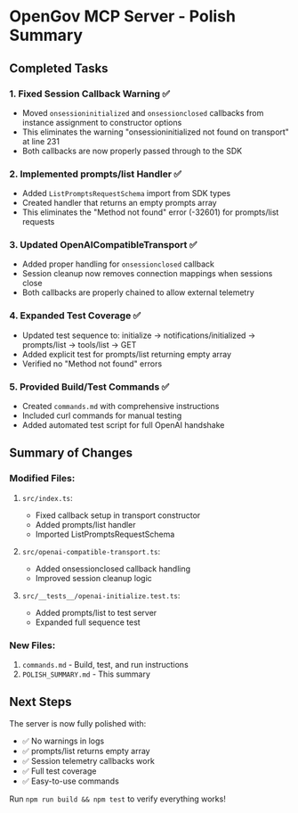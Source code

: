 # OpenGov MCP Server - Polish Summary

## Completed Tasks

### 1. Fixed Session Callback Warning ✅
- Moved `onsessioninitialized` and `onsessionclosed` callbacks from instance assignment to constructor options
- This eliminates the warning "onsessioninitialized not found on transport" at line 231
- Both callbacks are now properly passed through to the SDK

### 2. Implemented prompts/list Handler ✅
- Added `ListPromptsRequestSchema` import from SDK types
- Created handler that returns an empty prompts array
- This eliminates the "Method not found" error (-32601) for prompts/list requests

### 3. Updated OpenAICompatibleTransport ✅
- Added proper handling for `onsessionclosed` callback
- Session cleanup now removes connection mappings when sessions close
- Both callbacks are properly chained to allow external telemetry

### 4. Expanded Test Coverage ✅
- Updated test sequence to: initialize → notifications/initialized → prompts/list → tools/list → GET
- Added explicit test for prompts/list returning empty array
- Verified no "Method not found" errors

### 5. Provided Build/Test Commands ✅
- Created `commands.md` with comprehensive instructions
- Included curl commands for manual testing
- Added automated test script for full OpenAI handshake

## Summary of Changes

### Modified Files:
1. `src/index.ts`:
   - Fixed callback setup in transport constructor
   - Added prompts/list handler
   - Imported ListPromptsRequestSchema

2. `src/openai-compatible-transport.ts`:
   - Added onsessionclosed callback handling
   - Improved session cleanup logic

3. `src/__tests__/openai-initialize.test.ts`:
   - Added prompts/list to test server
   - Expanded full sequence test

### New Files:
1. `commands.md` - Build, test, and run instructions
2. `POLISH_SUMMARY.md` - This summary

## Next Steps
The server is now fully polished with:
- ✅ No warnings in logs
- ✅ prompts/list returns empty array
- ✅ Session telemetry callbacks work
- ✅ Full test coverage
- ✅ Easy-to-use commands

Run `npm run build && npm test` to verify everything works!